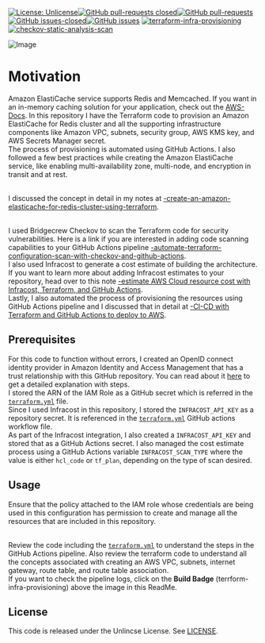 [![License: Unlicense](https://img.shields.io/badge/license-Unlicense-white.svg)](https://choosealicense.com/licenses/unlicense/)[![GitHub pull-requests closed](https://img.shields.io/github/issues-pr-closed/kunduso/amazon-elasticache-redis-tf)](https://github.com/kunduso/amazon-elasticache-redis-tf/pulls?q=is%3Apr+is%3Aclosed)[![GitHub pull-requests](https://img.shields.io/github/issues-pr/kunduso/amazon-elasticache-redis-tf)](https://GitHub.com/kunduso/amazon-elasticache-redis-tf/pull/)
[![GitHub issues-closed](https://img.shields.io/github/issues-closed/kunduso/amazon-elasticache-redis-tf)](https://github.com/kunduso/amazon-elasticache-redis-tf/issues?q=is%3Aissue+is%3Aclosed)[![GitHub issues](https://img.shields.io/github/issues/kunduso/amazon-elasticache-redis-tf)](https://GitHub.com/kunduso/amazon-elasticache-redis-tf/issues/)
[![terraform-infra-provisioning](https://github.com/kunduso/amazon-elasticache-redis-tf/actions/workflows/terraform.yml/badge.svg?branch=main)](https://github.com/kunduso/amazon-elasticache-redis-tf/actions/workflows/terraform.yml)[![checkov-static-analysis-scan](https://github.com/kunduso/amazon-elasticache-redis-tf/actions/workflows/code-scan.yml/badge.svg?branch=main)](https://github.com/kunduso/amazon-elasticache-redis-tf/actions/workflows/code-scan.yml)


![Image](https://skdevops.files.wordpress.com/2023/10/85-image-0-1.png)
# Motivation
Amazon ElastiCache service supports Redis and Memcached. If you want in an in-memory caching solution for your application, check out the [AWS-Docs](https://docs.aws.amazon.com/AmazonElastiCache/latest/red-ug/WhatIs.html). In this repository I have the Terraform code to provision an Amazon ElastiCache for Redis cluster and all the supporting infrastructure components like Amazon VPC, subnets, security group, AWS KMS key, and AWS Secrets Manager secret.
<br />The process of provisioning is automated using GitHub Actions. I also followed a few best practices while creating the Amazon ElastiCache service, like enabling multi-availability zone, multi-node, and encryption in transit and at rest.

<br />I discussed the concept in detail in my notes at [-create-an-amazon-elasticache-for-redis-cluster-using-terraform](https://skundunotes.com/2023/10/21/create-an-amazon-elasticache-for-redis-cluster-using-terraform/).

<br />I used Bridgecrew Checkov to scan the Terraform code for security vulnerabilities. Here is a link if you are interested in adding code scanning capabilities to your GitHub Actions pipeline [-automate-terraform-configuration-scan-with-checkov-and-github-actions](https://skundunotes.com/2023/04/12/automate-terraform-configuration-scan-with-checkov-and-github-actions/).
<br />I also used Infracost to generate a cost estimate of building the architecture. If you want to learn more about adding Infracost estimates to your repository, head over to this note [-estimate AWS Cloud resource cost with Infracost, Terraform, and GitHub Actions](https://skundunotes.com/2023/07/17/estimate-aws-cloud-resource-cost-with-infracost-terraform-and-github-actions/).
<br />Lastly, I also automated the process of provisioning the resources using GitHub Actions pipeline and I discussed that in detail at [-CI-CD with Terraform and GitHub Actions to deploy to AWS](https://skundunotes.com/2023/03/07/ci-cd-with-terraform-and-github-actions-to-deploy-to-aws/).
## Prerequisites
For this code to function without errors, I created an OpenID connect identity provider in Amazon Identity and Access Management that has a trust relationship with this GitHub repository. You can read about it [here](https://skundunotes.com/2023/02/28/securely-integrate-aws-credentials-with-github-actions-using-openid-connect/) to get a detailed explanation with steps.
<br />I stored the ARN of the IAM Role as a GitHub secret which is referred in the [`terraform.yml`](https://github.com/kunduso/amazon-elasticache-redis-tf/blob/eb148db2b9ff37cff9f1fb469d0c14b6479bd57a/.github/workflows/terraform.yml#L42) file.
<br />Since I used Infracost in this repository, I stored the `INFRACOST_API_KEY` as a repository secret. It is referenced in the [`terraform.yml`](https://github.com/kunduso/amazon-elasticache-redis-tf/blob/eb148db2b9ff37cff9f1fb469d0c14b6479bd57a/.github/workflows/terraform.yml#L52) GitHub actions workflow file.
<br />As part of the Infracost integration, I also created a `INFRACOST_API_KEY` and stored that as a GitHub Actions secret. I also managed the cost estimate process using a GitHub Actions variable `INFRACOST_SCAN_TYPE` where the value is either `hcl_code` or `tf_plan`, depending on the type of scan desired.
## Usage
Ensure that the policy attached to the IAM role whose credentials are being used in this configuration has permission to create and manage all the resources that are included in this repository.

<br />Review the code including the [`terraform.yml`](./.github/workflows/terraform.yml) to understand the steps in the GitHub Actions pipeline. Also review the terraform code to understand all the concepts associated with creating an AWS VPC, subnets, internet gateway, route table, and route table association.
<br />If you want to check the pipeline logs, click on the **Build Badge** (terrform-infra-provisioning) above the image in this ReadMe.
## License
This code is released under the Unlincse License. See [LICENSE](LICENSE).